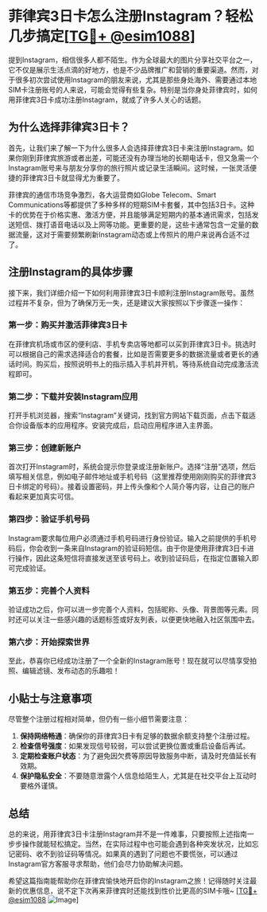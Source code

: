 # 菲律宾3日卡怎么注册Instagram？轻松几步搞定[[TG💪+ @esim1088](https://t.me/s/esim1088)]

提到Instagram，相信很多人都不陌生。作为全球最大的图片分享社交平台之一，它不仅是展示生活点滴的好地方，也是不少品牌推广和营销的重要渠道。然而，对于很多初次尝试使用Instagram的朋友来说，尤其是那些身处海外、需要通过本地SIM卡注册账号的人来说，可能会觉得有些复杂。特别是当你身处菲律宾时，如何用菲律宾3日卡成功注册Instagram，就成了许多人关心的话题。

## 为什么选择菲律宾3日卡？

首先，让我们来了解一下为什么很多人会选择菲律宾3日卡来注册Instagram。如果你刚到菲律宾旅游或者出差，可能还没有办理当地的长期电话卡，但又急需一个Instagram账号来与朋友分享你的旅行照片或记录生活瞬间。这时候，一张灵活便捷的菲律宾3日卡就显得尤为重要了。

菲律宾的通信市场竞争激烈，各大运营商如Globe Telecom、Smart Communications等都提供了多种多样的短期SIM卡套餐，其中包括3日卡。这种卡的优势在于价格实惠、激活方便，并且能够满足短期内的基本通讯需求，包括发送短信、拨打语音电话以及上网等功能。更重要的是，这些卡通常包含一定量的数据流量，这对于需要频繁刷新Instagram动态或上传照片的用户来说再合适不过了。

## 注册Instagram的具体步骤

接下来，我们详细介绍一下如何利用菲律宾3日卡顺利注册Instagram账号。虽然过程并不复杂，但为了确保万无一失，还是建议大家按照以下步骤逐一操作：

### 第一步：购买并激活菲律宾3日卡

在菲律宾机场或市区的便利店、手机专卖店等地都可以买到菲律宾3日卡。挑选时可以根据自己的需求选择适合的套餐，比如是否需要更多的数据流量或者更长的通话时间。购买后，按照说明书上的指示插入手机并开机，等待系统自动完成激活流程即可。

### 第二步：下载并安装Instagram应用

打开手机浏览器，搜索“Instagram”关键词，找到官方网站下载页面，点击下载适合你设备版本的应用程序。安装完成后，启动应用程序进入主界面。

### 第三步：创建新账户

首次打开Instagram时，系统会提示你登录或注册新账户。选择“注册”选项，然后填写相关信息，例如电子邮件地址或手机号码（这里推荐使用刚刚购买的菲律宾3日卡绑定的号码）。接着设置密码，并上传头像和个人简介等内容，让自己的账户看起来更加真实可信。

### 第四步：验证手机号码

Instagram要求每位用户必须通过手机号码进行身份验证。输入之前提供的手机号码后，你会收到一条来自Instagram的验证码短信。由于你是使用菲律宾3日卡进行操作，因此这条短信将直接发送至该号码上。收到验证码后，在指定位置输入即可完成验证。

### 第五步：完善个人资料

验证成功之后，你可以进一步完善个人资料，包括昵称、头像、背景图等元素。同时还可以关注一些感兴趣的话题标签或好友列表，以便更快地融入社区氛围中去。

### 第六步：开始探索世界

至此，恭喜你已经成功注册了一个全新的Instagram账号！现在就可以尽情享受拍照、编辑滤镜、发布动态的乐趣啦！

## 小贴士与注意事项

尽管整个注册过程相对简单，但仍有一些小细节需要注意：

1. **保持网络畅通**：确保你的菲律宾3日卡有足够的数据余额支持整个注册过程。
2. **检查信号强度**：如果发现信号较弱，可以尝试更换位置或重启设备后再试。
3. **定期检查账户状态**：为了避免因欠费等原因导致服务中断，请及时充值延长有效期。
4. **保护隐私安全**：不要随意泄露个人信息给陌生人，尤其是在社交平台上互动时要格外谨慎。

## 总结

总的来说，用菲律宾3日卡注册Instagram并不是一件难事，只要按照上述指南一步步操作就能轻松搞定。当然，在实际过程中也可能会遇到各种突发状况，比如忘记密码、收不到验证码等情况。如果真的遇到了问题也不要慌张，可以通过Instagram官方客服寻求帮助，他们会尽力协助解决问题。

希望这篇指南能帮助你在菲律宾愉快地开启你的Instagram之旅！记得随时关注最新的优惠信息，说不定下次再来菲律宾时还能找到性价比更高的SIM卡哦~ [[TG💪+ @esim1088](https://t.me/s/esim1088) ![Image](https://i.postimg.cc/4NQfJmqS/Snipaste-2025-05-13-00-14-12.png)]